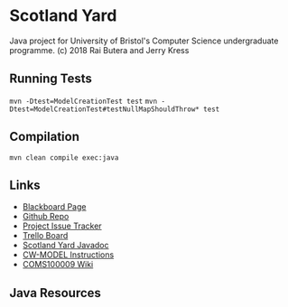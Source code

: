 # Scotland Yard

Java project for University of Bristol's Computer Science undergraduate programme.
(c) 2018 Rai Butera and Jerry Kress

## Running Tests

`mvn -Dtest=ModelCreationTest test`
`mvn -Dtest=ModelCreationTest#testNullMapShouldThrow* test`

## Compilation

`mvn clean compile exec:java`

## Links

* [Blackboard Page](https://www.ole.bris.ac.uk/webapps/blackboard/content/listContent.jsp?course_id=_226906_1&content_id=_3188963_1&mode=reset)
* [Github Repo](https://github.com/Raigasm/syard2018)
* [Project Issue Tracker](https://www.ole.bris.ac.uk/bbcswebdav/courses/COMS10009_2017/content/project/tracker.html)
* [Trello Board](https://trello.com/c/fpLC7bTa/8-https-githubcom-raigasm-syard2018)
* [Scotland Yard Javadoc](https://www.ole.bris.ac.uk/bbcswebdav/courses/COMS10009_2017/content/project/apidocs/index.html)
* [CW-MODEL Instructions](https://www.ole.bris.ac.uk/bbcswebdav/courses/COMS10009_2017/content/model/index.html#cw-model)
* [COMS100009 Wiki](https://tom91136.github.io/coms10009-wiki/)

## Java Resources
